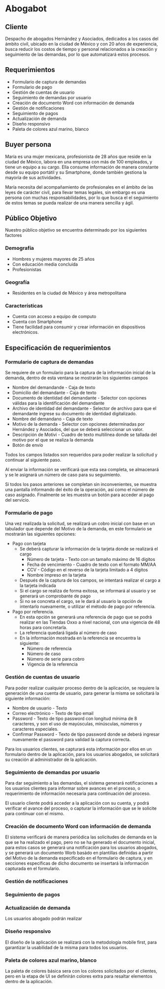 # Abogabot

## Cliente

Despacho de abogados Hernández y Asociados, dedicados a los casos del ámbito civil, ubicado en la ciudad de México y con 20 años de experiencia, busca reducir los costos de tiempo y personal relacionados a la creación y seguimiento de las demandas, por lo que  automatizará estos procesos.

## Requerimientos

* Formulario de captura de demandas
* Formulario de pago
* Gestión de cuentas de usuario
* Seguimiento de demandas por usuario
* Creación de documento Word con información de demanda
* Gestión de notificaciones
* Seguimiento de pagos
* Actualización de demanda
* Diseño responsivo
* Paleta de colores azul marino, blanco



## Buyer persona

María es una mujer mexicana, profesionista de 28 años que reside en la ciudad de México, labora en una empresa con más de 100 empleados, y tiene un equipo a su cargo. Ella consume información de manera constante desde su equipo portátil y su Smartphone, donde también gestiona la mayoría de sus actividades.

María necesita del acompañamiento de profesionales en el ámbito de las leyes de carácter civil, para llevar temas legales, sin embargo es una persona con muchas responsabilidades, por lo que busca el el seguimiento de estos temas se pueda realizar de una manera sencilla y ágil.

## Público Objetivo

Nuestro público objetivo se encuentra determinado por los siguientes factores

### Demografía

* Hombres y mujeres mayores de 25 años
* Con educación media concluida
* Profesionistas

### Geografía

* Residentes en la ciudad de México y área metropolitana 

### Características

* Cuenta con acceso a equipo de computo
* Cuenta con Smartphone
* Tiene facilidad para consumir y crear información en dispositivos electrónicos.







## Especificación de requerimientos

### Formulario de captura de demandas

Se requiere de un formulario para la captura de la información inicial de la demanda, dentro de esta ventana se mostrarán los siguientes campos 

* Nombre del demandande - Caja de texto
* Domicilio del demandante - Caja de texto
* Documento de identidad del demandante - Selector con opciones válidas para la identificación del demandante
* Archivo de identidad del demandante - Selector de archivo para que el demandante ingrese su documento de identidad digitalizado.
* Nombre del demandano - Caja de texto
* Motivo de la demanda - Selector con opciones determinadas por Hernández y Asociados, del que se deberá seleccionar un valor.
* Descripción de Motivi - Cuadro de texto multilínea donde se  tallada del motivo por el que se realiza la demanda
* Botón de envío 

Todos los campos listados son requeridos para poder realizar la solicitud y continuar al siguiente paso.

Al enviar la información se verificará que esta sea completa, se almacenará y se le asignará un número de caso para su seguimiento.

Si todos los pasos anteriores se completan sin inconvenientes, se muestra una pantalla informando del éxito de la operación, así como el número de caso asignado. Finalmente se les muestra un botón para acceder al pago del servicio.

### Formulario de pago

Una vez realizada la solicitud, se realizará un cobro inicial con base en un tabulador que depende del Motivo de la demanda, en este formulario se mostrarán las siguientes opciones:

* Pago con tarjeta
  * Se deberá capturar la información de la tarjeta donde se realizará el cargo 
    * Número de tarjeta - Texto con un tamaño máximo de 16 dígitos
    * Fecha de vencimiento - Cuadro de texto con el formato MM/AA
    * CCV - Código en el reverso de la tarjeta limitado a 4 dígitos
    * Nombre impreso en la tarjeta
  * Después de la captura de los campos, se intentará realizar el cargo a la tarjeta indicada
  * Si el cargo se realiza de forma exitosa, se informará al usuario y se generará un comprobante de pago
  * Si no se concreta el cargo, se le dará al usuario la opción de intentarlo nuevamente, o utilizar el método de pago por referencia.
* Pago por referencia.
  * En esta opción se generará una referencia de pago que se podrá realizar en las Tiendas Oxxo a nivel nacional, con una vigencia de 48 horas para concretarla.
  * La referencia quedará ligada al número de caso
  * En la información mostrada en la referencia se encuentra la siguiente:
    * Número de referencia
    * Número de caso
    * Número de serie para cobro
    * Vigencia de la referencia

### Gestión de cuentas de usuario

Para poder realizar cualquier proceso dentro de la aplicación, se requiere la generación de una cuenta de usuario, para generar la misma se solicitará la siguiente información:

* Nombre de usuario - Texto 
* Correo electrónico - Texto de tipo email
* Password - Texto de tipo password con longitud mínima de 8 caracteres, y son el uso de mayúsculas, minúsculas, números y caracteres especiales.
* Confirmar Password - Texto de tipo password donde se deberá ingresar nuevamente el password para validad la captura correcta.

Para los usuarios clientes, se capturará esta información por ellos en un formulario dentro de la aplicación, para los usuarios abogados, se solicitará su creación al administrador de la aplicación.

### Seguimiento de demandas por usuario

Para dar seguimiento a las demandas, el sistema generará notificaciones a los usuarios clientes para informar sobre avances en el proceso, o requerimiento de información necesaria para continuación del proceso.

El usuario cliente podrá acceder a la aplicación con su cuenta, y podrá verificar el avance del proceso, o capturar la información que se le solicite para continuar con el mismo.

### Creación de documento Word con información de demanda

El sistema verificará de manera periódica las solicitudes de demanda en la que se ha realizado el pago, pero no se ha generado el documento inicial, para estos casos se generará una notificación para los usuarios abogados, y se generará un documento Worb basádo en plantillas definidas a partir del Motivo de la demanda especificado en el formulario de captura, y en secciones específicas de dicho documento se insertará la información capturada en el formulario.

### Gestión de notificaciones



### Seguimiento de pagos

### Actualización de demanda

Los usuarios abogado podrán realizar 

### Diseño responsivo

El diseño de la aplicación se realizará con la metodología mobile first, para garantizar la usabilidad de la misma para todos los usuarios.

### Paleta de colores azul marino, blanco

La paleta de colores básica sera con los colores solicitados por el clientes, pero en la etapa de UI se definirán colores extra para resaltar elementos dentro de la aplicación.

